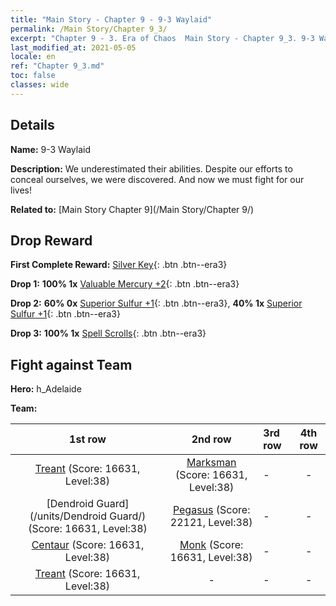 ```yaml
---
title: "Main Story - Chapter 9 - 9-3 Waylaid"
permalink: /Main Story/Chapter 9_3/
excerpt: "Chapter 9 - 3. Era of Chaos  Main Story - Chapter 9_3. 9-3 Waylaid"
last_modified_at: 2021-05-05
locale: en
ref: "Chapter 9_3.md"
toc: false
classes: wide
---
```


## Details

 **Name:** 9-3 Waylaid

 **Description:** We underestimated their abilities. Despite our efforts to conceal ourselves, we were discovered. And now we must fight for our lives!

 **Related to:** [Main Story Chapter 9](/Main Story/Chapter 9/)

## Drop Reward

 **First Complete Reward:** [Silver Key](/Items/con_693/){: .btn .btn--era3}

 **Drop 1:** **100% 1x** [Valuable Mercury +2](/Items/mat_28/){: .btn .btn--era3}

 **Drop 2:** **60% 0x** [Superior Sulfur +1](/Items/mat_22/){: .btn .btn--era3}, **40% 1x** [Superior Sulfur +1](/Items/mat_22/){: .btn .btn--era3}

 **Drop 3:** **100% 1x** [Spell Scrolls](/Items/con_694/){: .btn .btn--era3}


## Fight against Team
 **Hero:** h_Adelaide

 **Team:**


  | 1st row | 2nd row | 3rd row | 4th row |
  |:----:|:----:|:----|:----:|
  | [Treant](/units/Treant/) (Score: 16631, Level:38)  | [Marksman](/units/Marksman/) (Score: 16631, Level:38)  | - | - |
  | [Dendroid Guard](/units/Dendroid Guard/) (Score: 16631, Level:38)  | [Pegasus](/units/Pegasus/) (Score: 22121, Level:38)  | - | - |
  | [Centaur](/units/Centaur/) (Score: 16631, Level:38)  | [Monk](/units/Monk/) (Score: 16631, Level:38)  | - | - |
  | [Treant](/units/Treant/) (Score: 16631, Level:38)  | - | - | - |


